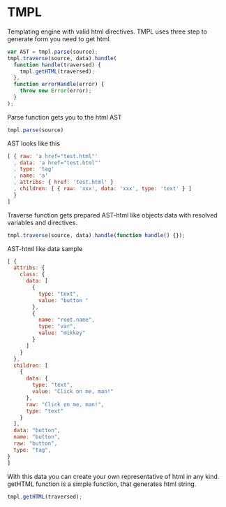 # TMPL
Templating engine with valid html directives. TMPL uses three step to generate form you need to get html.
```javascript
var AST = tmpl.parse(source);
tmpl.traverse(source, data).handle(
  function handle(traversed) {
    tmpl.getHTML(traversed);
  },
  function errorHandle(error) {
    throw new Error(error);
  }
);
```
Parse function gets you to the html AST
```javascript 
tmpl.parse(source) 
``` 
AST looks like this 
```javascript
[ { raw: 'a href="test.html"'
  , data: 'a href="test.html"'
  , type: 'tag'
  , name: 'a'
  , attribs: { href: 'test.html' }
  , children: [ { raw: 'xxx', data: 'xxx', type: 'text' } ]
  }
]
```
Traverse function gets prepared AST-html like objects data with resolved variables and directives.
```javascript
tmpl.traverse(source, data).handle(function handle() {});
```
AST-html like data sample
```javascript
[ {
  attribs: {
    class: {
      data: [
        {
          type: "text",
          value: "button "
        },
        {
          name: "root.name",
          type: "var",
          value: "mikkey"
        }
      ]
    }
  },
  children: [
    {
      data: {
        type: "text",
        value: "Click on me, man!"
      },
      raw: "Click on me, man!",
      type: "text"
    }
  ],
  data: "button",
  name: "button",
  raw: "button",
  type: "tag",
}
]
```
With this data you can create your own representative of html in any kind.
getHTML function is a simple function, that generates html string.
```javascript
tmpl.getHTML(traversed);
```

